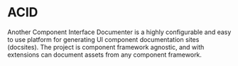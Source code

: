 
# ACID

Another Component Interface Documenter is a highly configurable and easy to use platform for generating UI component documentation sites (docsites).  The project is component framework agnostic, and with extensions can document assets from any component framework.


